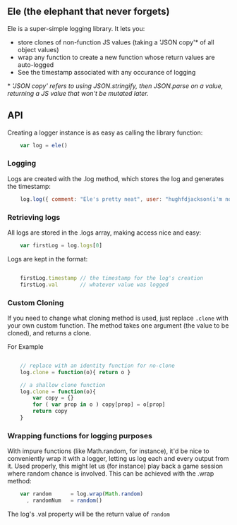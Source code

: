 ## Ele (the elephant that never forgets)

Ele is a super-simple logging library.  It lets you:

* store clones of non-function JS values (taking a 'JSON copy'\* of all object values)
* wrap any function to create a new function whose return values are auto-logged
* See the timestamp associated with any occurance of logging


\* *'JSON copy' refers to using JSON.stringify, then JSON.parse on a value, returning a JS value that won't be mutated later.*

## API 

Creating a logger instance is as easy as calling the library function:

```javascript
    var log = ele()
```

### Logging 

Logs are created with the .log method, which stores the log and generates the timestamp:

```javascript
    log.log({ comment: "Ele's pretty neat", user: "hughfdjackson(i'm not biased)"})
```

### Retrieving logs

All logs are stored in the .logs array, making access nice and easy: 

```javascript
    var firstLog = log.logs[0]
```

Logs are kept in the format:

```javascript

    firstLog.timestamp // the timestamp for the log's creation
    firstLog.val       // whatever value was logged

```

### Custom Cloning

If you need to change what cloning method is used, just replace `.clone` with your own custom function.  The method takes one argument (the value to be cloned), and returns a clone.

For Example

```javascript

    // replace with an identity function for no-clone
    log.clone = function(o){ return o }

    // a shallow clone function
    log.clone = function(o){
        var copy = {}
        for ( var prop in o ) copy[prop] = o[prop]
        return copy
    }

```

### Wrapping functions for logging purposes

With impure functions (like Math.random, for instance), it'd be nice to conveniently wrap it with a logger, letting us log each and every output from it.  Used properly, this might let us (for instance) play back a game session where random chance is involved.  This can be achieved with the .wrap method:

```javascript
    var random      = log.wrap(Math.random)
      , randomNum   = random()
```

The log's .val property will be the return value of `random`
